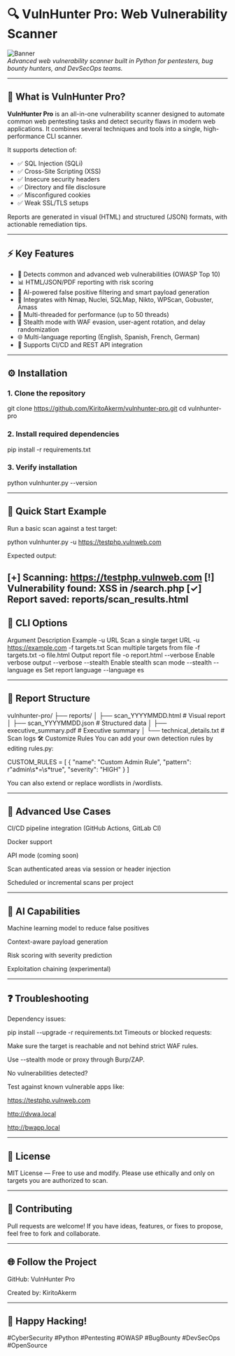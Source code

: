 # 🔍 VulnHunter Pro: Web Vulnerability Scanner

![Banner](https://via.placeholder.com/800x200?text=VulnHunter+Pro+-+Scan+with+confidence)  
*Advanced web vulnerability scanner built in Python for pentesters, bug bounty hunters, and DevSecOps teams.*

---

## 🚀 What is VulnHunter Pro?

**VulnHunter Pro** is an all-in-one vulnerability scanner designed to automate common web pentesting tasks and detect security flaws in modern web applications. It combines several techniques and tools into a single, high-performance CLI scanner.

It supports detection of:
- ✅ SQL Injection (SQLi)
- ✅ Cross-Site Scripting (XSS)
- ✅ Insecure security headers
- ✅ Directory and file disclosure
- ✅ Misconfigured cookies
- ✅ Weak SSL/TLS setups

Reports are generated in visual (HTML) and structured (JSON) formats, with actionable remediation tips.

---

## ⚡ Key Features

- 🔎 Detects common and advanced web vulnerabilities (OWASP Top 10)
- 📊 HTML/JSON/PDF reporting with risk scoring
- 🧠 AI-powered false positive filtering and smart payload generation
- 🧰 Integrates with Nmap, Nuclei, SQLMap, Nikto, WPScan, Gobuster, Amass
- 🚀 Multi-threaded for performance (up to 50 threads)
- 🥷 Stealth mode with WAF evasion, user-agent rotation, and delay randomization
- 🌐 Multi-language reporting (English, Spanish, French, German)
- 🔄 Supports CI/CD and REST API integration

---

## ⚙️ Installation


### 1. Clone the repository
git clone https://github.com/KiritoAkerm/vulnhunter-pro.git
cd vulnhunter-pro

### 2. Install required dependencies
pip install -r requirements.txt

### 3. Verify installation
python vulnhunter.py --version

---

## 🧪 Quick Start Example

Run a basic scan against a test target:

python vulnhunter.py -u https://testphp.vulnweb.com

Expected output:

[+] Scanning: https://testphp.vulnweb.com
[!] Vulnerability found: XSS in /search.php
[✓] Report saved: reports/scan_results.html
---

## 🧩 CLI Options

Argument	Description	Example
-u URL	Scan a single target URL	-u https://example.com
-f targets.txt	Scan multiple targets from file	-f targets.txt
-o file.html	Output report file	-o report.html
--verbose	Enable verbose output	--verbose
--stealth	Enable stealth scan mode	--stealth
--language es	Set report language	--language es

---

## 📂 Report Structure

vulnhunter-pro/
├── reports/
│   ├── scan_YYYYMMDD.html        # Visual report
│   ├── scan_YYYYMMDD.json        # Structured data
│   ├── executive_summary.pdf     # Executive summary
│   └── technical_details.txt     # Scan logs
🛠 Customize Rules
You can add your own detection rules by editing rules.py:

CUSTOM_RULES = [
    {
        "name": "Custom Admin Rule",
        "pattern": r"admin\s*=\s*true",
        "severity": "HIGH"
    }
]

You can also extend or replace wordlists in /wordlists.

---

## 🔧 Advanced Use Cases

CI/CD pipeline integration (GitHub Actions, GitLab CI)

Docker support

API mode (coming soon)

Scan authenticated areas via session or header injection

Scheduled or incremental scans per project

---

## 🧠 AI Capabilities

Machine learning model to reduce false positives

Context-aware payload generation

Risk scoring with severity prediction

Exploitation chaining (experimental)

---
## ❓ Troubleshooting

Dependency issues:

pip install --upgrade -r requirements.txt
Timeouts or blocked requests:

Make sure the target is reachable and not behind strict WAF rules.

Use --stealth mode or proxy through Burp/ZAP.

No vulnerabilities detected?

Test against known vulnerable apps like:

https://testphp.vulnweb.com

http://dvwa.local

http://bwapp.local

---

## 📜 License

MIT License — Free to use and modify.
Please use ethically and only on targets you are authorized to scan.

---

## 🤝 Contributing

Pull requests are welcome!
If you have ideas, features, or fixes to propose, feel free to fork and collaborate.

---

## 🌐 Follow the Project

GitHub: VulnHunter Pro

Created by: KiritoAkerm

---

## 🚀 Happy Hacking!
#CyberSecurity #Python #Pentesting #OWASP #BugBounty #DevSecOps #OpenSource
